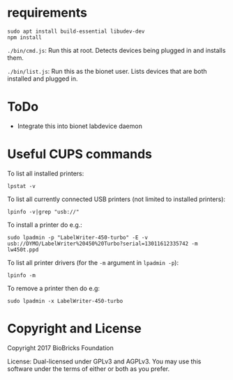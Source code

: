 
# requirements

```
sudo apt install build-essential libudev-dev
npm install 
```

`./bin/cmd.js`: Run this at root. Detects devices being plugged in and installs them.

`./bin/list.js`: Run this as the bionet user. Lists devices that are both installed and plugged in.

# ToDo

* Integrate this into bionet labdevice daemon

# Useful CUPS commands

To list all installed printers:

```
lpstat -v
```

To list all currently connected USB printers (not limited to installed printers):

```
lpinfo -v|grep "usb://"
```

To install a printer do e.g.:

```
sudo lpadmin -p "LabelWriter-450-turbo" -E -v usb://DYMO/LabelWriter%20450%20Turbo?serial=13011612335742 -m lw450t.ppd
```

To list all printer drivers (for the `-m` argument in `lpadmin -p`):

```
lpinfo -m
```


To remove a printer then do e.g:

```
sudo lpadmin -x LabelWriter-450-turbo
```

# Copyright and License

Copyright 2017 BioBricks Foundation

License: Dual-licensed under GPLv3 and AGPLv3. You may use this software under the terms of either or both as you prefer.